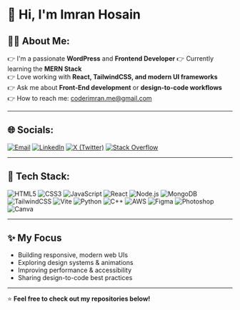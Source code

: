 # 👋 Hi, I'm Imran Hosain  

## 🧑‍💻 About Me:
👉 I'm a passionate **WordPress** and **Frontend Developer**
👉 Currently learning the **MERN Stack**  
👉 Love working with **React, TailwindCSS, and modern UI frameworks**  
👉 Ask me about **Front-End development** or **design-to-code workflows**  
👉 How to reach me: [coderimran.me@gmail.com](mailto:coderimran.me@gmail.com)

---

## 🌐 Socials:
[![Email](https://img.shields.io/badge/Email-D14836?logo=gmail&logoColor=white)](mailto:coderimran.me@gmail.com)
[![LinkedIn](https://img.shields.io/badge/LinkedIn-0A66C2?logo=linkedin&logoColor=white)](https://linkedin.com/in/web-designer-frontend-developer)
[![X (Twitter)](https://img.shields.io/badge/Twitter-000000?logo=x&logoColor=white)](https://x.com/ImranHosain97)
[![Stack Overflow](https://img.shields.io/badge/Stack%20Overflow-F58025?logo=stackoverflow&logoColor=white)](https://stackoverflow.com/users/17320324/imran-hosain)

---

## 🧰 Tech Stack:
![HTML5](https://img.shields.io/badge/HTML5-E34F26?logo=html5&logoColor=white)
![CSS3](https://img.shields.io/badge/CSS3-1572B6?logo=css3&logoColor=white)
![JavaScript](https://img.shields.io/badge/JavaScript-F7DF1E?logo=javascript&logoColor=black)
![React](https://img.shields.io/badge/React-20232A?logo=react&logoColor=61DAFB)
![Node.js](https://img.shields.io/badge/Node.js-43853D?logo=node.js&logoColor=white)
![MongoDB](https://img.shields.io/badge/MongoDB-4EA94B?logo=mongodb&logoColor=white)
![TailwindCSS](https://img.shields.io/badge/TailwindCSS-38B2AC?logo=tailwind-css&logoColor=white)
![Vite](https://img.shields.io/badge/Vite-646CFF?logo=vite&logoColor=white)
![Python](https://img.shields.io/badge/Python-3776AB?logo=python&logoColor=white)
![C++](https://img.shields.io/badge/C++-00599C?logo=cplusplus&logoColor=white)
![AWS](https://img.shields.io/badge/AWS-FF9900?logo=amazon-aws&logoColor=white)
![Figma](https://img.shields.io/badge/Figma-F24E1E?logo=figma&logoColor=white)
![Photoshop](https://img.shields.io/badge/Adobe%20Photoshop-31A8FF?logo=adobephotoshop&logoColor=white)
![Canva](https://img.shields.io/badge/Canva-00C4CC?logo=canva&logoColor=white)

---

## ✨ My Focus
- Building responsive, modern web UIs  
- Exploring design systems & animations  
- Improving performance & accessibility  
- Sharing design-to-code best practices

---

⭐️ **Feel free to check out my repositories below!**
